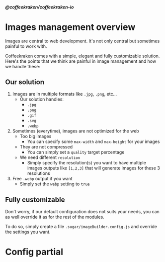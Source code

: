 <!--
/**
 * @name            Overview
 * @namespace       doc.images
 * @type            Markdown
 * @platform        md
 * @status          stable
 * @menu            Documentation / Images           /doc/images/overview
 *
 * @since           2.0.0
 * @author    Olivier Bossel <olivier.bossel@gmail.com> (https://coffeekraken.io)
 */
-->

<!-- image -->

<!-- header -->
##### @coffeekraken/coffeekraken-io



# Images management overview

Images are central to web development. It's not only central but sometimes painful to work with.

Coffeekraken comes with a simple, elegant and fully customizable solution. Here's the points that we think are painful in image management and how we handle these:

## Our solution

1. Images are in multiple formats like `.jpg`, `.png`, etc...
   - Our solution handles:
     - `.jpg`
     - `.png`
     - `.gif`
     - `.svg`
     - `.webp`
2. Sometimes (everytime), images are not optimized for the web
   - Too big images
     - You can specify some `max-width` and `max-height` for your images
   - They are not compressed
     - You can simply set a `quality` target percentage
   - We need different `resolution`
     - Simply specify the resolution(s) you want to have multiple images outputs like `[1,2,3]` that will generate images for these 3 resolutions
3. Free `.webp` output if you want
   - Simply set the `webp` setting to `true`

## Fully customizable

Don't worry, if our default configuration does not suits your needs, you can as well override it as for the rest of the modules.

To do so, simply create a file `.sugar/imageBuilder.config.js` and override the settings you want.

# Config partial

